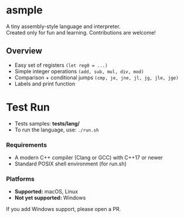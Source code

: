 # asmple

A tiny assembly-style language and interpreter.<br/>
Created only for fun and learning. Contributions are welcome!

## Overview
- Easy set of registers `(let reg0 = ...)`
- Simple integer operations `(add, sub, mul, div, mod)`
- Comparison + conditional jumps `(cmp, je, jne, jl, jg, jle, jge)`
- Labels and print function

# Test Run
- Tests samples: **tests/lang/**
- To run the language, use: `./run.sh`

### Requirements
- A modern C++ compiler (Clang or GCC) with C++17 or newer
- Standard POSIX shell environment (for run.sh)
### Platforms
- **Supported:** macOS, Linux
- **Not yet supported:** Windows

If you add Windows support, please open a PR.
